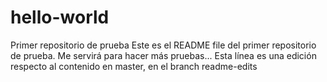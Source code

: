 # hello-world
Primer repositorio de prueba
Este es el README file del primer repositorio de prueba. Me servirá para hacer más pruebas...
Esta línea es una edición respecto al contenido en master, en el branch readme-edits
